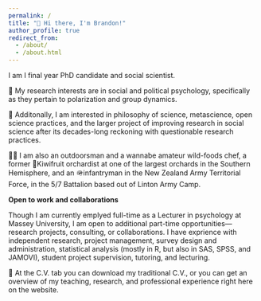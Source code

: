 ```yaml
---
permalink: /
title: "👋 Hi there, I'm Brandon!"
author_profile: true
redirect_from: 
  - /about/
  - /about.html
---
```


I am I final year PhD candidate and social scientist. 

📝 My research interests are in social and political psychology, specifically as they pertain to polarization and group dynamics. 

🧠 Additonally, I am interested in philosophy of science, metascience, open science practices, and the larger project of improving research in social science after its decades-long reckoning with questionable research practices. 

🧑‍🍳 I am also an outdoorsman and a wannabe amateur wild-foods chef, a former 🥝Kiwifruit orchardist at one of the largest orchards in the Southern Hemisphere, and an 🪖infantryman in the New Zealand Army Territorial Force, in the 5/7 Battalion based out of Linton Army Camp.

**Open to work and collaborations**

Though I am currently emplyed full-time as a Lecturer in psychology at Massey University, I am open to additional part-time opportunities—research projects, consulting, or collaborations. 
I have exprience with independent research, project management, survey design and administration, statistical analysis (mostly in R, but also in SAS, SPSS, and JAMOVI), student project supervision, tutoring, and lecturing.


📃 At the C.V. tab you can download my traditional C.V., or you can get an overview of my teaching, research, and professional experience right here on the website. 

